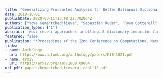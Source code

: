 ```yaml
---
title: "Generalizing Procrustes Analysis for Better Bilingual Dictionary Induction"
date: 2018-10-01
publishDate: 2020-03-11T13:08:22.702064Z
authors: ["Yova Kementchedjhieva", "Sebastian Ruder", "Ryan Cotterell", "Anders Søgaard"]
publication_types: ["1"]
abstract: "Most recent approaches to bilingual dictionary induction find a linear alignment between the word vector spaces of two languages. We show that projecting the two languages onto a third, latent space, rather than directly onto each other, while equivalent in terms of expressivity, makes it easier to learn approximate alignments. Our modified approach also allows for supporting languages to be included in the alignment process, to obtain an even better performance in low resource settings."
featured: false
publication: "*Proceedings of the 22nd Conference on Computational Natural Language Learning*"
links:
- name: Anthology
  url: https://www.aclweb.org/anthology/papers/K18-1021.pdf
- name: arXiv
  url: https://arxiv.org/abs/1809.00064
url_pdf: papers/kementchedjhieva+al.conll18.pdf
---
```


